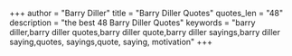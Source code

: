 +++
author = "Barry Diller"
title = "Barry Diller Quotes"
quotes_len = "48"
description = "the best 48 Barry Diller Quotes"
keywords = "barry diller,barry diller quotes,barry diller quote,barry diller sayings,barry diller saying,quotes, sayings,quote, saying, motivation"
+++
